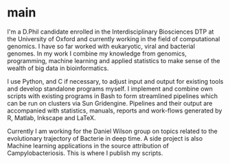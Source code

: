# main
I'm a D.Phil candidate enrolled in the Interdisciplinary Biosciences DTP at the University of Oxford and currently working in the field of computational genomics. I have so far worked with eukaryotic, viral and bacterial genomes. In my work I combine my knowledge from genomics, programming, machine learning and applied statistics to make sense of the wealth of big data in bioinformatics.

I use Python, and C if necessary, to adjust input and output for existing tools and develop standalone programs myself. I implement and combine own scripts with existing programs in Bash to form streamlined pipelines which can be run on clusters via Sun Gridengine. Pipelines and their output are accompanied with statistics, manuals, reports and work-flows generated by R, Matlab, Inkscape and LaTeX.

Currently I am working for the Daniel Wilson group on topics related to the evolutionary trajectory of Bacterie in deep time. A side project is also Machine learning applications in the source attribution of Campylobacteriosis. This is where I publish my scripts.
